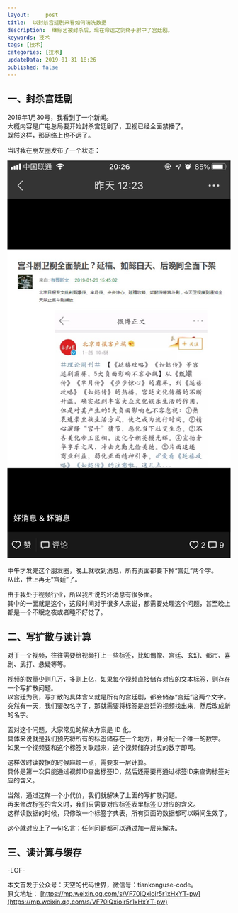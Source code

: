 ```yaml
---   
layout:     post  
title:  以封杀宫廷剧来看如何清洗数据
description:  继综艺被封杀后，现在命运之剑终于射中了宫廷剧。  
keywords: 技术  
tags: [技术]    
categories: [技术]  
updateData: 2019-01-31 18:26 
published: false 
---  
```



## 一、封杀宫廷剧  


2019年1月30号，我看到了一个新闻。  
大概内容是广电总局要开始封杀宫廷剧了，卫视已经全面禁播了。  
既然这样，那网络上也不远了。  


当时我在朋友圈发布了一个状态：  
 

![](/images/2019/01/20190131202641.png)  


中午才发完这个朋友圈，晚上就收到消息，所有页面都要下掉“宫廷”两个字。  
从此，世上再无“宫廷”了。  


由于我处于视频行业，所以我所说的坏消息有很多面。  
其中的一面就是这个，这段时间对于很多人来说，都需要处理这个问题，甚至晚上都是一个不眠之夜或者睡不好觉了。  


## 二、写扩散与读计算  


对于一个视频，往往需要给视频打上一些标签，比如偶像、宫廷、玄幻、都市、喜剧、武打、悬疑等等。  


视频的数量少则几万，多则上亿，如果每个视频直接储存对应的文本标签，则存在一个写扩散问题。  
以宫廷为例，写扩散的具体含义就是所有的宫廷剧，都会储存“宫廷”这两个文字。  
突然有一天，我们要改名字了，那就需要将标签是宫廷的视频找出来，然后改成新的名字。  


面对这个问题，大家常见的解决方案是 ID 化。  
具体来说就是我们预先将所有的标签储存在一个地方，并分配一个唯一的数字。  
如果一个视频要和这个标签关联起来，这个视频储存对应的数字即可。  


这样做时读数据的时候麻烦一点，需要来一层计算。  
具体是第一次只能通过视频ID查出标签ID，然后还需要再通过标签ID来查询标签对应的含义。   


当然，通过这样一个小代价，我们就解决了上面的写扩散问题。  
再来修改标签的含义时，我们只需要对应标签表里标签ID对应的含义。  
这样读数据的时候，只修改一个标签字典表，所有页面的数据都可以瞬间生效了。  


这个就对应上了一句名言：任何问题都可以通过加一层来解决。  


## 三、读计算与缓存  











-EOF-  


本文首发于公众号：天空的代码世界，微信号：tiankonguse-code。  
原文地址： [https://mp.weixin.qq.com/s/VF70iQxioir5r1xHxYT-pw](https://mp.weixin.qq.com/s/VF70iQxioir5r1xHxYT-pw)  
  
